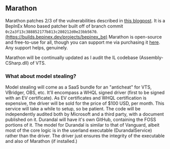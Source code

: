 ## Marathon

Marathon patches 2/3 of the vulnerabilities described in [this blogpost](https://ret2p.lt/vts-local-vulnerabilities/). It is a BepInEx Mono based patcher built off of branch commit `0c2a3f13c388852177b813c280212d0e23bb5670`. [(https://builds.bepinex.dev/projects/bepinex_be)](https://builds.bepinex.dev/projects/bepinex_be)
Marathon is open-source and free-to-use for all, though you can support me via purchasing it [here](https://ko-fi.com/s/dde2e37912). Any support helps, genuinely.

Marathon will be continually updated as I audit the IL codebase (Assembly-CSharp.dll) of VTS. 

### What about model stealing?

Model stealing will come as a SaaS bundle for an "anticheat" for VTS, VBridger, OBS, etc. It'll encompass a WHQL signed driver (first to be signed with an EV certificate). As EV certificates and WHQL certification is expensive, the driver will be sold for the price of $100 USD, per month.
This service will take a while to setup, so be patient. The code will be independently audited both by Microsoft and a third party, with a document published on it. Durandal will have it's own GitHub, containing the FOSS portions of it. The model for Durandal is similar to that of Vanguard,
albeit most of the core logic is in the userland executable (DurandalService) rather than the driver. The driver just ensures the integrity of the executable and also of Marathon (if installed.)
